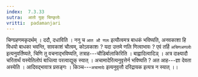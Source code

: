 ```yaml
---
index:  7.3.33
sutra:  आतो युक् चिण्कृतोः
vritti:  padamanjari
---
```


चिण्ग्रहणमकृदर्थम् । ददौ, दधाविति । ननु च `आत औ णलः` इत्यौत्वमत्र बाधकं भविष्यति, अनवकाशा हि विधयो बाधका भवन्ति, सावकाशं चौत्वम्, कोऽवकाशः ? यदा उत्तमे णलि णित्वाभावः ? एवं तर्हि `अचिणअणलोः` इत्यनुवर्तिष्यते, चिणि तु वचनाद्भविष्यति, तत्राह---चौडिर्बालाकिरिति । बाह्वादित्वादिञ् । अत्र दाक्ष्यादौ चरितार्थं यस्येतिलोपं बाधित्वा परत्वाद्युक् स्यात् । अचामादेरित्यनुवृत्तेर्न भविष्यति ? अत आह---ज्ञा देवता अस्येति । आदिवद्भावात्र प्रसङ्गः । किञ्च---`अचामादेः` इत्यनुवृत्तौ दरिद्रायक इत्यत्र न स्यात् ।।
